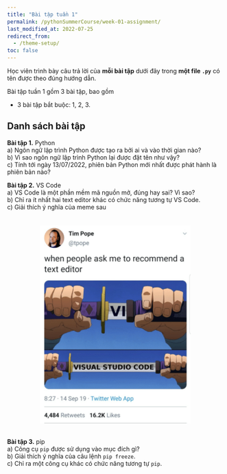 ```yaml
---
title: "Bài tập tuần 1"
permalink: /pythonSummerCourse/week-01-assignment/
last_modified_at: 2022-07-25
redirect_from:
  - /theme-setup/
toc: false
---
```


Học viên trình bày câu trả lời của **mỗi bài tập** dưới đây trong **một file `.py`** có tên được theo đúng hướng dẫn.

Bài tập tuần 1 gồm 3 bài tập, bao gồm
- 3 bài tập bắt buộc: 1, 2, 3.


## Danh sách bài tập

**Bài tập 1.** Python \
a) Ngôn ngữ lập trình Python được tạo ra bởi ai và vào thời gian nào? \
b) Vì sao ngôn ngữ lập trình Python lại được đặt tên như vậy? \
c) Tính tới ngày 13/07/2022, phiên bản Python mới nhất được phát hành là phiên bản nào?

**Bài tập 2.** VS Code \
a) VS Code là một phần mềm mã nguồn mở, đúng hay sai? Vì sao? \
b) Chỉ ra ít nhất hai text editor khác có chức năng tương tự VS Code. \
c) Giải thích ý nghĩa của meme sau


<div>
    <img src="/assets/images/courses/homework/vscode_meme.png"
    style="width:70%;
    max-width:700px;
    display: block;
    margin-left: auto;
    margin-right: auto;
    padding-top:20px;
    padding-bottom:20px;">
</div>


**Bài tập 3.** pip \
a) Công cụ `pip` được sử dụng vào mục đích gì? \
b) Giải thích ý nghĩa của câu lệnh `pip freeze`. \
c) Chỉ ra một công cụ khác có chức năng tương tự `pip`.
